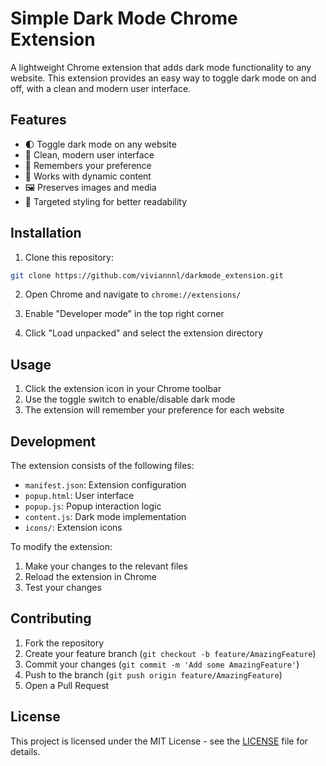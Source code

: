 # Simple Dark Mode Chrome Extension

A lightweight Chrome extension that adds dark mode functionality to any website. This extension provides an easy way to toggle dark mode on and off, with a clean and modern user interface.

## Features

- 🌓 Toggle dark mode on any website
- 🎨 Clean, modern user interface
- 💾 Remembers your preference
- 🔄 Works with dynamic content
- 🖼️ Preserves images and media
- 🎯 Targeted styling for better readability

## Installation

1. Clone this repository:
```bash
git clone https://github.com/viviannnl/darkmode_extension.git
```

2. Open Chrome and navigate to `chrome://extensions/`

3. Enable "Developer mode" in the top right corner

4. Click "Load unpacked" and select the extension directory

## Usage

1. Click the extension icon in your Chrome toolbar
2. Use the toggle switch to enable/disable dark mode
3. The extension will remember your preference for each website

## Development

The extension consists of the following files:

- `manifest.json`: Extension configuration
- `popup.html`: User interface
- `popup.js`: Popup interaction logic
- `content.js`: Dark mode implementation
- `icons/`: Extension icons

To modify the extension:

1. Make your changes to the relevant files
2. Reload the extension in Chrome
3. Test your changes

## Contributing

1. Fork the repository
2. Create your feature branch (`git checkout -b feature/AmazingFeature`)
3. Commit your changes (`git commit -m 'Add some AmazingFeature'`)
4. Push to the branch (`git push origin feature/AmazingFeature`)
5. Open a Pull Request

## License

This project is licensed under the MIT License - see the [LICENSE](LICENSE) file for details.

